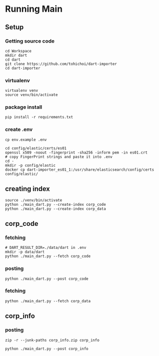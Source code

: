 # Running Main

## Setup

### Getting source code

```
cd Workspace
mkdir dart
cd dart
git clone https://github.com/tohichoi/dart-importer
cd dart-importer
```

### virtualenv

```
virtualenv venv
source venv/bin/activate
```

### package install

```
pip install -r requirements.txt
```

### create .env

```
cp env.example .env

cd config/elastic/certs/es01
openssl x509 -noout -fingerprint -sha256 -inform pem -in es01.crt
# copy FingerPrint strings and paste it into .env
cd -
mkdir -p config/elastic
docker cp dart-importer_es01_1:/usr/share/elasticsearch/config/certs config/elastic/
```

## creating index

```
source ./venv/bin/activate
python ./main_dart.py --create-index corp_code
python ./main_dart.py --create-index corp_data
```

## corp_code

### fetching

```
# DART_RESULT_DIR=./data/dart in .env
mkdir -p data/dart
python ./main_dart.py --fetch corp_code
```

### posting

```
python ./main_dart.py --post corp_code
```

### fetching 

```
python ./main_dart.py --fetch corp_data
```

## corp_info

### posting

```
zip -r --junk-paths corp_info.zip corp_info
```

```
python ./main_dart.py --post corp_info
```

